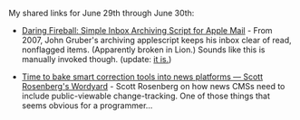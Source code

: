<!--
.. title: Links for June 29th through June 30th
.. date: 2011/07/01 09:18
.. slug: links-for-june-29th-through-june-30th
.. link:
.. description:
.. tags: links, apple-mail, applescript, change-tracking, cms, email, journalism, mikechecksmail, pinboard-links
-->


My shared links for June 29th through June 30th:






  * [Daring Fireball: Simple Inbox Archiving Script for Apple Mail](http://daringfireball.net/2007/07/simple_inbox_sweeper) - From 2007, John Gruber's archiving applescript keeps his inbox clear of read, nonflagged items. (Apparently broken in Lion.)
Sounds like this is manually invoked though. (update: [it is.](http://twitter.com/#!/gruber/status/86484584778313728))


  * [Time to bake smart correction tools into news platforms — Scott Rosenberg's Wordyard](http://www.wordyard.com/2011/06/20/time-to-bake-smart-correction-tools-into-news-platforms/) - Scott Rosenberg on how news CMSs need to include public-viewable change-tracking. One of those things that seems obvious for a programmer…



